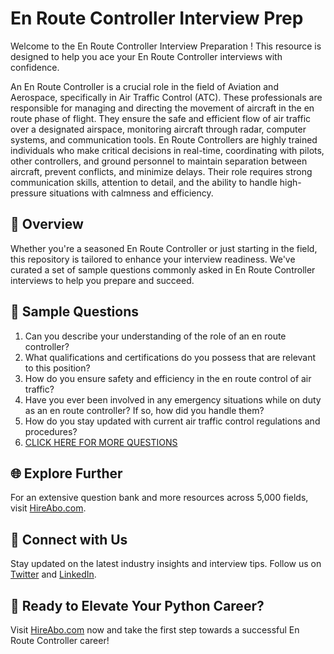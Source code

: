 # En Route Controller Interview Prep

Welcome to the En Route Controller Interview Preparation ! This resource is designed to help you ace your En Route Controller interviews with confidence.

An En Route Controller is a crucial role in the field of Aviation and Aerospace, specifically in Air Traffic Control (ATC). These professionals are responsible for managing and directing the movement of aircraft in the en route phase of flight. They ensure the safe and efficient flow of air traffic over a designated airspace, monitoring aircraft through radar, computer systems, and communication tools. En Route Controllers are highly trained individuals who make critical decisions in real-time, coordinating with pilots, other controllers, and ground personnel to maintain separation between aircraft, prevent conflicts, and minimize delays. Their role requires strong communication skills, attention to detail, and the ability to handle high-pressure situations with calmness and efficiency.

## 🚀 Overview

Whether you're a seasoned En Route Controller or just starting in the field, this repository is tailored to enhance your interview readiness. We've curated a set of sample questions commonly asked in En Route Controller interviews to help you prepare and succeed.

## 📝 Sample Questions

1. Can you describe your understanding of the role of an en route controller?
2. What qualifications and certifications do you possess that are relevant to this position?
3. How do you ensure safety and efficiency in the en route control of air traffic?
4. Have you ever been involved in any emergency situations while on duty as an en route controller? If so, how did you handle them?
5. How do you stay updated with current air traffic control regulations and procedures?
6. [CLICK HERE FOR MORE QUESTIONS](https://hireabo.com/job/14_2_4/En%20Route%20Controller)

## 🌐 Explore Further

For an extensive question bank and more resources across 5,000 fields, visit [HireAbo.com](https://www.hireabo.com).

## 📱 Connect with Us

Stay updated on the latest industry insights and interview tips. Follow us on [Twitter](https://twitter.com/hireabo) and [LinkedIn](https://www.linkedin.com/in/hire-abo-3609972a8/).

## 🚀 Ready to Elevate Your Python Career?

Visit [HireAbo.com](https://www.hireabo.com) now and take the first step towards a successful En Route Controller career!
